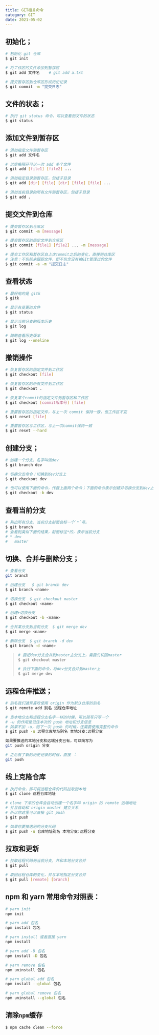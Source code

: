 ```yaml
---
title: GET相关命令
category: GIT
date: 2021-05-02
---
```


## 初始化；

```bash
# 初始化 git 仓库
$ git init

# 将工作区的文件添加到暂存区
$ git add 文件名    # git add a.txt

# 提交暂存区到仓库区形成历史记录
$ git commit -m "提交日志"
```

## 文件的状态；

```bash
# 执行 git status 命令，可以查看到文件的状态
$ git status
```

## 添加文件到暂存区

```bash
# 添加指定文件到暂存区
$ git add 文件名

# 以空格隔开可以一次 add 多个文件
$ git add [file1] [file2] ...

# 添加指定目录到暂存区，包括子目录
$ git add [dir] [file] [dir] [file] [file] ...

# 添加当前目录的所有文件到暂存区，包括子目录
$ git add .
```

## 提交文件到仓库

```bash
# 提交暂存区到仓库区
$ git commit -m [message]

# 提交暂存区的指定文件到仓库区
$ git commit [file1] [file2] ... -m [message]

# 提交工作区和暂存区自上次commit之后的变化，直接到仓库区
# 注意：不包括未跟踪文件，即不包含没有被GIt管理过的文件
$ git commit -a -m "提交日志"
```

## 查看状态

```bash
# 最好用的是 gitk
$ gitk

# 显示有变更的文件
$ git status

# 显示当前分支的版本历史
$ git log

# 简略查看历史版本
$ git log --oneline
```

## 撤销操作

```bash
# 恢复暂存区的指定文件到工作区
$ git checkout [file]

# 恢复暂存区的所有文件到工作区
$ git checkout .

# 恢复某个commit的指定文件到暂存区和工作区
$ git checkout [commit版本号] [file]

# 重置暂存区的指定文件，与上一次 commit 保持一致，但工作区不变
$ git reset [file]

# 重置暂存区与工作区，与上一次commit保持一致
$ git reset --hard
```

## 创建分支；

```bash
# 创建一个分支，名字叫做dev
$ git branch dev

# 切换分支命令；切换到dev分支上
$ git checkout dev

# 也可以使用下面的命令，代替上面两个命令；下面的命令表示创建并切换分支到dev上
$ git checkout -b dev
```

## 查看当前分支

```bash
# 列出所有分支，当前分支前面会标一个`*`号。
$ git branch
# 会看到类似下面的结果，前面标注*的，表示当前分支
# * dev
#   master
```

## 切换、合并与删除分支；

```bash
# 查看分支
git branch

# 创建分支   $ git branch dev
$ git branch <name>

# 切换分支  $ git checkout master
$ git checkout <name>  

# 创建+切换分支
$ git checkout -b <name>

# 合并某分支到当前分支  $ git merge dev
$ git merge <name>

# 删除分支  $ git branch -d dev
$ git branch -d <name>
```

> ```bash
> # 要把dev分支合并到master主分支上，需要先切回master
> $ git checkout master
> 
> # 执行下面的命令，将dev分支合并到master上
> $ git merge dev
> ```

## 远程仓库推送；

```bash
# 别名我们通常喜欢使用 origin 作为默认仓库的别名
$ git remote add 别名 远程仓库地址

# 当本地分支和远程分支名字一样的时候，可以简写只写一个
# -u 的作用是记住本次的 push 地址和分支信息
# 如果不加 -u，则下一次 push 的时候，还需要使用完整的命令
$ git push -u 远程仓库地址别名 本地分支:远程分支

如果要推送的本地分支和远端分支已有，可以简写为
git push origin 分支

# 之后有了新的历史记录的时候，直接 ：
git push
```

## 线上克隆仓库

```bash
# 执行命令，即可将远程仓库的代码拉取到本地
$ git clone 远程仓库地址

# clone 下来的仓库会自动创建一个名字叫 origin 的 remote 远端地址
# 并且自动和 origin master 建立关系
# 所以你这里可以直接 git push
$ git push

# 如果你要推送别的分支代码
$ git push -u 仓库地址别名 本地分支:远程分支
```

## 拉取和更新

```bash
# 拉取远程代码到当前分支，并和本地分支合并
$ git pull

# 取回远程仓库的变化，并与本地指定分支合并
$ git pull [remote] [branch]
```

## npm 和 yarn 常用命令对照表：

```bash
# yarn init
npm init

# yarn add 包名
npm install 包名

# yarn install 或者直接 yarn
npm install

# yarn add -D 包名
npm install -D 包名

# yarn remove 包名
npm uninstall 包名

# yarn global add 包名
npm install --global 包名

# yarn global remove 包名
npm uninstall --global 包名
```

## 清除`npm`缓存

```bash
$ npm cache clean --force
```

